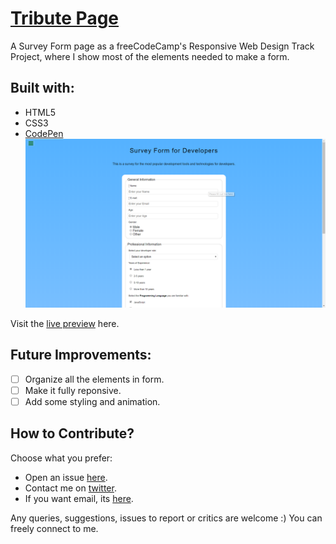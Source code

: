 # [Tribute Page](https://learn.freecodecamp.org/responsive-web-design/responsive-web-design-projects/build-a-tribute-page)

A Survey Form page as a freeCodeCamp's Responsive Web Design Track Project, where I show most of the elements needed to make a form.

## Built with:
- HTML5
- CSS3
- [CodePen](https://codepen.io/genesisgabiola/full/EOYzPm/)
![Survey Form Screenshot](img/survey-screenshot.png "Survey Form Screenshot")

Visit the [live preview](https://genesisgabiola.github.io/freeCodeCamp-projects/survey-form/) here.

## Future Improvements:
- [ ] Organize all the elements in form.
- [ ] Make it fully reponsive.
- [ ] Add some styling and animation.

## How to Contribute?
Choose what you prefer:
- Open an issue [here](https://github.com/genesisgabiola/freeCodeCamp-projects/issues).
- Contact me on [twitter](http://twitter.com/genesisgabiola).
- If you want email, its [here](mailto:genesisbritanicogabiola@gmail.com).

Any queries, suggestions, issues to report or critics are welcome :) You can freely connect to me.